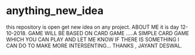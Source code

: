 # anything_new_idea
this repository is open get new idea on any project.
ABOUT ME
it is day 12-10-2018.
GAME WILL BE BASED ON CARD GAME .....A SIMPLE CARD GAME WHICH YOU CAN PLAY AND LET ME KNOW IF THERE IS SOMETHING I CAN DO TO MAKE MORE INTERSENTING...
THANKS ,
JAYANT DESWAL.
